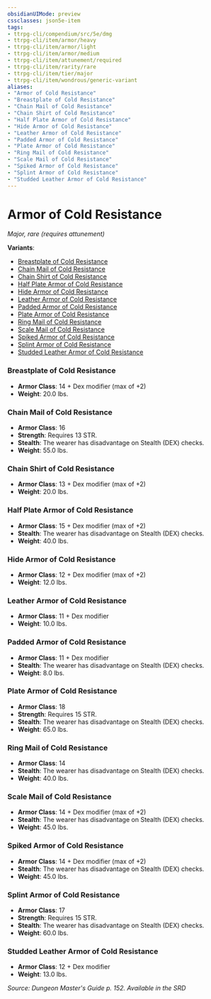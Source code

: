 ```yaml
---
obsidianUIMode: preview
cssclasses: json5e-item
tags:
- ttrpg-cli/compendium/src/5e/dmg
- ttrpg-cli/item/armor/heavy
- ttrpg-cli/item/armor/light
- ttrpg-cli/item/armor/medium
- ttrpg-cli/item/attunement/required
- ttrpg-cli/item/rarity/rare
- ttrpg-cli/item/tier/major
- ttrpg-cli/item/wondrous/generic-variant
aliases: 
- "Armor of Cold Resistance"
- "Breastplate of Cold Resistance"
- "Chain Mail of Cold Resistance"
- "Chain Shirt of Cold Resistance"
- "Half Plate Armor of Cold Resistance"
- "Hide Armor of Cold Resistance"
- "Leather Armor of Cold Resistance"
- "Padded Armor of Cold Resistance"
- "Plate Armor of Cold Resistance"
- "Ring Mail of Cold Resistance"
- "Scale Mail of Cold Resistance"
- "Spiked Armor of Cold Resistance"
- "Splint Armor of Cold Resistance"
- "Studded Leather Armor of Cold Resistance"
---
```

# Armor of Cold Resistance
*Major, rare (requires attunement)*  



**Variants**:
- [Breastplate of Cold Resistance](#Breastplate%20of%20Cold%20Resistance)
- [Chain Mail of Cold Resistance](#Chain%20Mail%20of%20Cold%20Resistance)
- [Chain Shirt of Cold Resistance](#Chain%20Shirt%20of%20Cold%20Resistance)
- [Half Plate Armor of Cold Resistance](#Half%20Plate%20Armor%20of%20Cold%20Resistance)
- [Hide Armor of Cold Resistance](#Hide%20Armor%20of%20Cold%20Resistance)
- [Leather Armor of Cold Resistance](#Leather%20Armor%20of%20Cold%20Resistance)
- [Padded Armor of Cold Resistance](#Padded%20Armor%20of%20Cold%20Resistance)
- [Plate Armor of Cold Resistance](#Plate%20Armor%20of%20Cold%20Resistance)
- [Ring Mail of Cold Resistance](#Ring%20Mail%20of%20Cold%20Resistance)
- [Scale Mail of Cold Resistance](#Scale%20Mail%20of%20Cold%20Resistance)
- [Spiked Armor of Cold Resistance](#Spiked%20Armor%20of%20Cold%20Resistance)
- [Splint Armor of Cold Resistance](#Splint%20Armor%20of%20Cold%20Resistance)
- [Studded Leather Armor of Cold Resistance](#Studded%20Leather%20Armor%20of%20Cold%20Resistance)

### Breastplate of Cold Resistance

- **Armor Class**: 14 + Dex modifier (max of +2)
- **Weight**: 20.0 lbs.

### Chain Mail of Cold Resistance

- **Armor Class**: 16
- **Strength**: Requires 13 STR.
- **Stealth**: The wearer has disadvantage on Stealth (DEX) checks.
- **Weight**: 55.0 lbs.

### Chain Shirt of Cold Resistance

- **Armor Class**: 13 + Dex modifier (max of +2)
- **Weight**: 20.0 lbs.

### Half Plate Armor of Cold Resistance

- **Armor Class**: 15 + Dex modifier (max of +2)
- **Stealth**: The wearer has disadvantage on Stealth (DEX) checks.
- **Weight**: 40.0 lbs.

### Hide Armor of Cold Resistance

- **Armor Class**: 12 + Dex modifier (max of +2)
- **Weight**: 12.0 lbs.

### Leather Armor of Cold Resistance

- **Armor Class**: 11 + Dex modifier
- **Weight**: 10.0 lbs.

### Padded Armor of Cold Resistance

- **Armor Class**: 11 + Dex modifier
- **Stealth**: The wearer has disadvantage on Stealth (DEX) checks.
- **Weight**: 8.0 lbs.

### Plate Armor of Cold Resistance

- **Armor Class**: 18
- **Strength**: Requires 15 STR.
- **Stealth**: The wearer has disadvantage on Stealth (DEX) checks.
- **Weight**: 65.0 lbs.

### Ring Mail of Cold Resistance

- **Armor Class**: 14
- **Stealth**: The wearer has disadvantage on Stealth (DEX) checks.
- **Weight**: 40.0 lbs.

### Scale Mail of Cold Resistance

- **Armor Class**: 14 + Dex modifier (max of +2)
- **Stealth**: The wearer has disadvantage on Stealth (DEX) checks.
- **Weight**: 45.0 lbs.

### Spiked Armor of Cold Resistance

- **Armor Class**: 14 + Dex modifier (max of +2)
- **Stealth**: The wearer has disadvantage on Stealth (DEX) checks.
- **Weight**: 45.0 lbs.

### Splint Armor of Cold Resistance

- **Armor Class**: 17
- **Strength**: Requires 15 STR.
- **Stealth**: The wearer has disadvantage on Stealth (DEX) checks.
- **Weight**: 60.0 lbs.

### Studded Leather Armor of Cold Resistance

- **Armor Class**: 12 + Dex modifier
- **Weight**: 13.0 lbs.


*Source: Dungeon Master's Guide p. 152. Available in the <span title='Systems Reference Document (5.1)'>SRD</span>*